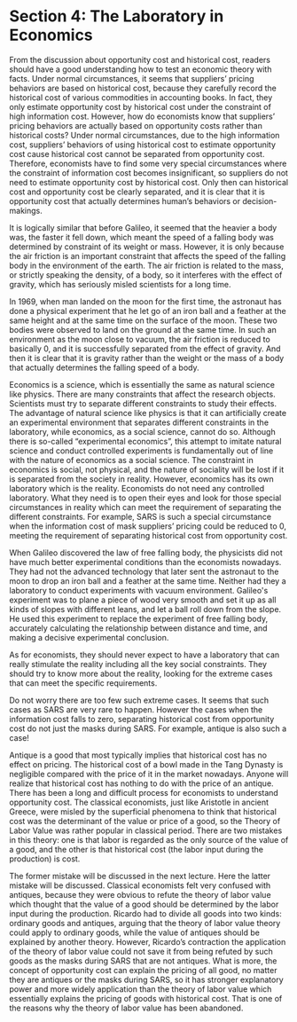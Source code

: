 # Section 4: The Laboratory in Economics

From the discussion about opportunity cost and historical cost, readers should have a good understanding how to test an economic theory with facts. Under normal circumstances, it seems that suppliers’ pricing behaviors are based on historical cost, because they carefully record the historical cost of various commodities in accounting books. In fact, they only estimate opportunity cost by historical cost under the constraint of high information cost. However, how do economists know that suppliers’ pricing behaviors are actually based on opportunity costs rather than historical costs? Under normal circumstances, due to the high information cost, suppliers’ behaviors of using historical cost to estimate opportunity cost cause historical cost cannot be separated from opportunity cost. Therefore, economists have to find some very special circumstances where the constraint of information cost becomes insignificant, so suppliers do not need to estimate opportunity cost by historical cost. Only then can historical cost and opportunity cost be clearly separated, and it is clear that it is opportunity cost that actually determines human’s behaviors or decision-makings.

It is logically similar that before Galileo, it seemed that the heavier a body was, the faster it fell down, which meant the speed of a falling body was determined by constraint of its weight or mass. However, it is only because the air friction is an important constraint that affects the speed of the falling body in the environment of the earth. The air friction is related to the mass, or strictly speaking the density, of a body, so it interferes with the effect of gravity, which has seriously misled scientists for a long time.

In 1969, when man landed on the moon for the first time, the astronaut has done a physical experiment that he let go of an iron ball and a feather at the same height and at the same time on the surface of the moon. These two bodies were observed to land on the ground at the same time.  In such an environment as the moon close to vacuum, the air friction is reduced to basically 0, and it is successfully separated from the effect of gravity. And then it is clear that it is gravity rather than the weight or the mass of a body that actually determines the falling speed of a body.

Economics is a science, which is essentially the same as natural science like physics. There are many constraints that affect the research objects. Scientists must try to separate different constraints to study their effects. The advantage of natural science like physics is that it can artificially create an experimental environment that separates different constraints in the laboratory, while economics, as a social science, cannot do so. Although there is so-called “experimental economics”, this attempt to imitate natural science and conduct controlled experiments is fundamentally out of line with the nature of economics as a social science. The constraint in economics is social, not physical, and the nature of sociality will be lost if it is separated from the society in reality. However, economics has its own laboratory which is the reality. Economists do not need any controlled laboratory. What they need is to open their eyes and look for those special circumstances in reality which can meet the requirement of separating the different constraints. For example, SARS is such a special circumstance when the information cost of mask suppliers’ pricing could be reduced to 0, meeting the requirement of separating historical cost from opportunity cost.

When Galileo discovered the law of free falling body, the physicists did not have much better experimental conditions than the economists nowadays. They had not the advanced technology that later sent the astronaut to the moon to drop an iron ball and a feather at the same time. Neither had they a laboratory to conduct experiments with vacuum environment. Galileo's experiment was to plane a piece of wood very smooth and set it up as all kinds of slopes with different leans, and let a ball roll down from the slope. He used this experiment to replace the experiment of free falling body, accurately calculating the relationship between distance and time, and making a decisive experimental conclusion.

As for economists, they should never expect to have a laboratory that can really stimulate the reality including all the key social constraints. They should try to know more about the reality, looking for the extreme cases that can meet the specific requirements.

Do not worry there are too few such extreme cases. It seems that such cases as SARS are very rare to happen. However the cases when the information cost falls to zero, separating historical cost from opportunity cost do not just the masks during SARS. For example, antique is also such a case!

Antique is a good that most typically implies that historical cost has no effect on pricing. The historical cost of a bowl made in the Tang Dynasty is negligible compared with the price of it in the market nowadays. Anyone will realize that historical cost has nothing to do with the price of an antique. There has been a long and difficult process for economists to understand opportunity cost. The classical economists, just like Aristotle in ancient Greece, were misled by the superficial phenomena to think that historical cost was the determinant of the value or price of a good, so the Theory of Labor Value was rather popular in classical period. There are two mistakes in this theory: one is that labor is regarded as the only source of the value of a good, and the other is that historical cost (the labor input during the production) is cost.

The former mistake will be discussed in the next lecture. Here the latter mistake will be discussed. Classical economists felt very confused with antiques, because they were obvious to refute the theory of labor value which thought that the value of a good should be determined by the labor input during the production. Ricardo had to divide all goods into two kinds: ordinary goods and antiques, arguing that the theory of labor value theory could apply to ordinary goods, while the value of antiques should be explained by another theory. However, Ricardo’s contraction the application of the theory of labor value could not save it from being refuted by such goods as the masks during SARS that are not antiques. What is more, the concept of opportunity cost can explain the pricing of all good, no matter they are antiques or the masks during SARS, so it has stronger explanatory power and more widely application than the theory of labor value which essentially explains the pricing of goods with historical cost. That is one of the reasons why the theory of labor value has been abandoned.
